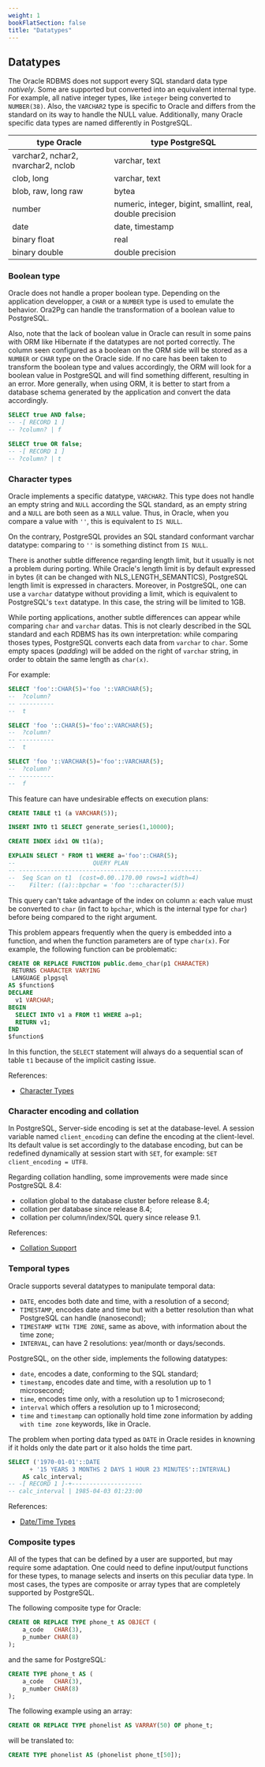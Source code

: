 ```yaml
---
weight: 1
bookFlatSection: false
title: "Datatypes"
---
```


## Datatypes

The Oracle RDBMS does not support every SQL standard data type _natively_. Some are 
supported but converted into an equivalent internal type. For example, all native 
integer types, like `integer` being converted to `NUMBER(38)`. Also, the `VARCHAR2` 
type is specific to Oracle and differs from the standard on its way to handle 
the NULL value. Additionally, many Oracle specific data types are named differently 
in PostgreSQL.

| type Oracle | type PostgreSQL |
|--------------|-----------------|
| varchar2, nchar2, nvarchar2, nclob | varchar, text |
| clob, long | varchar, text |
| blob, raw, long raw | bytea |
| number | numeric, integer, bigint, smallint, real, double precision |
| date | date, timestamp |
| binary float | real |
| binary double | double precision |


### Boolean type

Oracle does not handle a proper boolean type. Depending on the application 
developper, a `CHAR` or a `NUMBER` type is used to emulate the behavior. Ora2Pg 
can handle the transformation of a boolean value to PostgreSQL.

Also, note that the lack of boolean value in Oracle can result in some pains with 
ORM like Hibernate if the datatypes are not ported correctly. The column seen 
configured as a boolean on the ORM side will be stored as a `NUMBER` or `CHAR` type 
on the Oracle side. If no care has been taken to transform the boolean type and 
values accordingly, the ORM will look for a boolean value in PostgreSQL and will 
find something different, resulting in an error. More generally, when using ORM, 
it is better to start from a database schema generated by the application and 
convert the data accordingly. 

```sql
SELECT true AND false;
-- -[ RECORD 1 ]
-- ?column? | f

SELECT true OR false;
-- -[ RECORD 1 ]
-- ?column? | t
```

### Character types

Oracle implements a specific datatype, `VARCHAR2`. This type does not handle an 
empty string and `NULL` according the SQL standard, as an empty string and a `NULL` 
are both seen as a `NULL` value. Thus, in Oracle, when you compare a value with `''`, 
this is equivalent to `IS NULL`.

On the contrary, PostgreSQL provides an SQL standard conformant varchar datatype: 
comparing to `''` is something distinct from `IS NULL`.

There is another subtle difference regarding length limit, but it usually is not
a problem during porting. While Oracle's length limit is by default expressed in
bytes (it can be changed with NLS_LENGTH_SEMANTICS), PostgreSQL length limit is 
expressed in characters. Moreover, in PostgreSQL, one can use a `varchar` datatype
without providing a limit, which is equivalent to PostgreSQL's `text` datatype. 
In this case, the string will be limited to 1GB.

While porting applications, another subtle differences can appear while
comparing `char` and `varchar` datas. This is not clearly described in the SQL
standard and each RDBMS has its own interpretation: while comparing thoses
types, PostgreSQL converts each data from `varchar` to `char`. Some empty spaces
(_padding_) will be added on the right of `varchar` string, in order to obtain
the same length as `char(x)`. 

For example:

```sql
SELECT 'foo'::CHAR(5)='foo '::VARCHAR(5);
--  ?column? 
-- ----------
--  t

SELECT 'foo '::CHAR(5)='foo'::VARCHAR(5);
--  ?column? 
-- ----------
--  t

SELECT 'foo '::VARCHAR(5)='foo'::VARCHAR(5);
--  ?column? 
-- ----------
--  f
```

This feature can have undesirable effects on execution plans:

```sql
CREATE TABLE t1 (a VARCHAR(5));

INSERT INTO t1 SELECT generate_series(1,10000);

CREATE INDEX idx1 ON t1(a);

EXPLAIN SELECT * FROM t1 WHERE a='foo'::CHAR(5);
--                      QUERY PLAN                     
-- ----------------------------------------------------
--  Seq Scan on t1  (cost=0.00..170.00 rows=1 width=4)
--    Filter: ((a)::bpchar = 'foo '::character(5))
```

This query can't take advantage of the index on column `a`: each value must be 
converted to `char` (in fact to `bpchar`, which is the internal type for `char`) 
before being compared to the right argument.

This problem appears frequently when the query is embedded into a function, and 
when the function parameters are of type `char(x)`. For example, the following 
function can be problematic:

```sql
CREATE OR REPLACE FUNCTION public.demo_char(p1 CHARACTER)
 RETURNS CHARACTER VARYING
 LANGUAGE plpgsql
AS $function$
DECLARE
  v1 VARCHAR;
BEGIN
  SELECT INTO v1 a FROM t1 WHERE a=p1;
  RETURN v1;
END
$function$
```

In this function, the `SELECT` statement will always do a sequential scan of 
table `t1` because of the implicit casting issue. 

References:

* [Character Types](https://www.postgresql.org/docs/current/datatype-character.html)

### Character encoding and collation

In PostgreSQL, Server-side encoding is set at the database-level. A session 
variable named `client_encoding` can define the encoding at the client-level. 
Its default value is set accordingly to the database encoding, but can be 
redefined dynamically at session start with `SET`, for example: 
`SET client_encoding = UTF8`.

Regarding collation handling, some improvements were made since PostgreSQL 8.4:

* collation global to the database cluster before release 8.4;
* collation per database since release 8.4;
* collation per column/index/SQL query since release 9.1.

References:

* [Collation Support](http://www.postgresql.org/docs/current/static/collation.html)

### Temporal types

Oracle supports several datatypes to manipulate temporal data:

* `DATE`, encodes both date and time, with a resolution of a second;
* `TIMESTAMP`, encodes date and time but with a better resolution than what 
   PostgreSQL can handle (nanosecond);
* `TIMESTAMP WITH TIME ZONE`, same as above, with information about the time zone;
* `INTERVAL`, can have 2 resolutions: year/month or days/seconds.

PostgreSQL, on the other side, implements the following datatypes:

* `date`, encodes a date, conforming to the SQL standard;
* `timestamp`, encodes date and time, with a resolution up to 1 microsecond;
* `time`, encodes time only, with a resolution up to 1 microsecond;
* `interval` which offers a resolution up to 1 microsecond;
* `time` and `timestamp` can optionally hold time zone information by adding
   `with time zone` keywords, like in Oracle.

The problem when porting data typed as `DATE` in Oracle resides in knowning if it
holds only the date part or it also holds the time part.

```sql
SELECT ('1970-01-01'::DATE 
      + '15 YEARS 3 MONTHS 2 DAYS 1 HOUR 23 MINUTES'::INTERVAL) 
    AS calc_interval;
-- -[ RECORD 1 ]-+--------------------
-- calc_interval | 1985-04-03 01:23:00
```

References:

* [Date/Time Types](http://www.postgresql.org/docs/current/static/datatype-datetime.html)

### Composite types

All of the types that can be defined by a user are supported, but may require 
some adaptation. One could need to define input/output functions for these types, 
to manage selects and inserts on this peculiar data type. In most cases, the 
types are composite or array types that are completely supported by PostgreSQL.

The following composite type for Oracle: 

```sql
CREATE OR REPLACE TYPE phone_t AS OBJECT (
    a_code   CHAR(3),
    p_number CHAR(8)
);
```

and the same for PostgreSQL: 

```sql
CREATE TYPE phone_t AS (
    a_code   CHAR(3),
    p_number CHAR(8)
);
```

The following example using an array: 

```sql
CREATE OR REPLACE TYPE phonelist AS VARRAY(50) OF phone_t;
```

will be translated to: 

```sql
CREATE TYPE phonelist AS (phonelist phone_t[50]);
```
